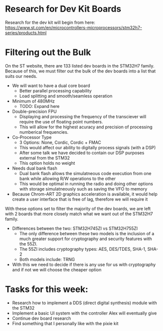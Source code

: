 # Research for Dev Kit Boards
Research for the dev kit will begin from here: https://www.st.com/en/microcontrollers-microprocessors/stm32h7-series/products.html

# Filtering out the Bulk
On the ST website, there are 133 listed dev boards in the STM32H7 family. Because of this, we must filter out the bulk of the dev boards into a list that suits our needs.
* We will want to have a dual core board
  * Better parallel processing capability
  * Load splitting and smooth/seamless operation
* Minimum of 480MHz
  * TODO: Expand here
* Double-precision FPU
  * Displaying and processing the frequency of the transciever will require the use of floating point numbers.
  * This will allow for the highest acuracy and precision of processing numberical frequencies.
* Co-Processor Type
  * 3 Options: None, Cordic, Cordic + FMAC
  * This would affect our ability to digitally process signals (with a DSP)
  * After some talk we have decided to contain our DSP purposes external from the STM32
  * This option holds no weight
* Needs dual bank flash
  * Dual bank flash allows the simulatneous code execution from one bank while allowing R/W operations to the other
  * This would be optimal in running the radio and doing other options with storage simulatneously such as saving the VFO to memory
* Because Chrom-ART 2D graphics acceleration is available, it would help create a user interface that is free of lag, therefore we will require it
  
With these options set to filter the majority of the dev boards, we are left with 2 boards that more closely match what we want out of the STM32H7 family.

* Differences between the two: STM32H745ZI vs STM32H755ZI
  * The only difference between these two models is the inclusion of a much greater support for cryptography and security features with the 55ZI.
  * The 55ZI includes cryptography types: AES, DES/TDES, SHA-1, SHA-2
  * Both models include: TRNG
* With this we need to decide if there is any use for us with cryptography and if not we will choose the cheaper option
# Tasks for this week:
* Research how to implement a DDS (direct digital synthesis) module with the STM32
* Implement a basic UI system with the controller Alex will eventually give
* Continue dev board research
* Find something that I personally like with the pixie kit
